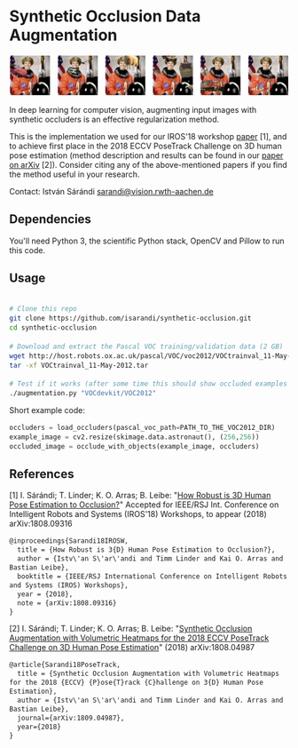 # Synthetic Occlusion Data Augmentation

![Occlusion augmented examples](examples.jpg)

In deep learning for computer vision, augmenting input images with synthetic occluders is an effective regularization method.

This is the implementation we used for our IROS'18 workshop [paper](https://arxiv.org/abs/1808.09316) [1], and to achieve first place in the 2018 ECCV PoseTrack Challenge on 3D human pose estimation (method description and results can be found in our [paper on arXiv](https://arxiv.org/abs/1809.04987) [2]). Consider citing any of the above-mentioned papers if you find the method useful in your research.

Contact: István Sárándi <sarandi@vision.rwth-aachen.de>

## Dependencies 
You'll need Python 3, the scientific Python stack, OpenCV and Pillow to run this code.

## Usage

```bash

# Clone this repo
git clone https://github.com/isarandi/synthetic-occlusion.git
cd synthetic-occlusion

# Download and extract the Pascal VOC training/validation data (2 GB)
wget http://host.robots.ox.ac.uk/pascal/VOC/voc2012/VOCtrainval_11-May-2012.tar
tar -xf VOCtrainval_11-May-2012.tar

# Test if it works (after some time this should show occluded examples of the "astronaut" image, like above)
./augmentation.py "VOCdevkit/VOC2012"
```

Short example code:

```python 
occluders = load_occluders(pascal_voc_path=PATH_TO_THE_VOC2012_DIR)
example_image = cv2.resize(skimage.data.astronaut(), (256,256))
occluded_image = occlude_with_objects(example_image, occluders)
```


## References

[1] I. Sárándi; T. Linder; K. O. Arras; B. Leibe: "[How Robust is 3D Human Pose Estimation to Occlusion?](https://arxiv.org/abs/1808.09316)" Accepted for IEEE/RSJ Int. Conference on Intelligent Robots and Systems (IROS'18) Workshops, to appear (2018) arXiv:1808.09316

```
@inproceedings{Sarandi18IROSW,
  title = {How Robust is 3{D} Human Pose Estimation to Occlusion?},
  author = {Istv\'an S\'ar\'andi and Timm Linder and Kai O. Arras and Bastian Leibe},
  booktitle = {IEEE/RSJ International Conference on Intelligent Robots and Systems (IROS) Workshops},
  year = {2018},
  note = {arXiv:1808.09316}
}
```

[2] I. Sárándi; T. Linder; K. O. Arras; B. Leibe: "[Synthetic Occlusion Augmentation with Volumetric Heatmaps for the 2018 ECCV PoseTrack Challenge on 3D Human Pose Estimation](https://arxiv.org/abs/1809.04987)" (2018) arXiv:1808.04987

```
@article{Sarandi18PoseTrack,
  title = {Synthetic Occlusion Augmentation with Volumetric Heatmaps for the 2018 {ECCV} {P}ose{T}rack {C}hallenge on 3{D} Human Pose Estimation},
  author = {Istv\'an S\'ar\'andi and Timm Linder and Kai O. Arras and Bastian Leibe},
  journal={arXiv:1809.04987},
  year={2018}
}
```
